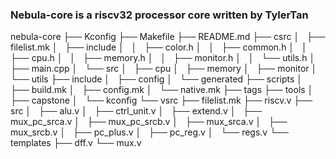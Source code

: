 ### Nebula-core is a riscv32 processor core written by TylerTan

nebula-core
├── Kconfig
├── Makefile
├── README.md
├── csrc
│   ├── filelist.mk
│   ├── include
│   │   ├── color.h
│   │   ├── common.h
│   │   ├── cpu.h
│   │   ├── memory.h
│   │   ├── monitor.h
│   │   └── utils.h
│   ├── main.cpp
│   └── src
│       ├── cpu
│       ├── memory
│       ├── monitor
│       └── utils
├── include
│   ├── config
│   └── generated
├── scripts
│   ├── build.mk
│   ├── config.mk
│   └── native.mk
├── tags
├── tools
│   ├── capstone
│   └── kconfig
└── vsrc
    ├── filelist.mk
    ├── riscv.v
    ├── src
    │   ├── alu.v
    │   ├── ctrl\_unit.v
    │   ├── extend.v
    │   ├── mux\_pc\_srca.v
    │   ├── mux\_pc\_srcb.v
    │   ├── mux\_srca.v
    │   ├── mux\_srcb.v
    │   ├── pc\_plus.v
    │   ├── pc\_reg.v
    │   └── regs.v
    └── templates
        ├── dff.v
        └── mux.v
